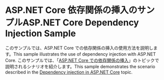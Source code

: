 # <a name="aspnet-core-dependency-injection-sample"></a><span data-ttu-id="e0a8f-101">ASP.NET Core 依存関係の挿入のサンプル</span><span class="sxs-lookup"><span data-stu-id="e0a8f-101">ASP.NET Core Dependency Injection Sample</span></span>

<span data-ttu-id="e0a8f-102">このサンプルでは、ASP.NET Core での依存関係の挿入の使用方法を説明します。</span><span class="sxs-lookup"><span data-stu-id="e0a8f-102">This sample illustrates the use of dependency injection with ASP.NET Core.</span></span> <span data-ttu-id="e0a8f-103">このサンプルでは、「[ASP.NET Core での依存関係の挿入](https://docs.microsoft.com/aspnet/core/fundamentals/dependency-injection)」のトピックで説明されるシナリオを紹介します。</span><span class="sxs-lookup"><span data-stu-id="e0a8f-103">This sample demonstrates the scenario described in the [Dependency injection in ASP.NET Core](https://docs.microsoft.com/aspnet/core/fundamentals/dependency-injection) topic.</span></span>
